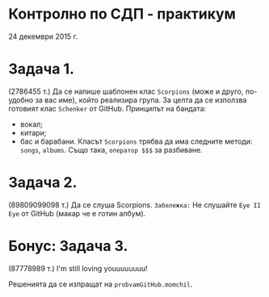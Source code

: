 ﻿# Контролно по СДП - практикум

24 декември 2015 г.

# Задача 1. 
(2786455 т.) Да се напише шаблонен клас ```Scorpions``` (може и друго, по-удобно за вас име), който реализира група. За целта да се използва готовият клас ```Schenker``` от GitHub.
Принципът на бандата:
-	вокал;
-	китари;
-	бас и барабани.
Класът ```Scorpions``` трябва да има следните методи: ```songs```, ```albums```. Също така, ```оператор $$$``` за разбиване.

# Задача 2. 
(89809099098 т.) Да се слуша Scorpions.
```Забележка:``` Не слушайте ```Eye II Eye``` от GitHub (макар че е готин албум).

# Бонус: Задача 3. 
(87778989 т.) I'm still loving youuuuuuuu!

Решенията да се изпращат на ```probvamGitHub.momchil```.
